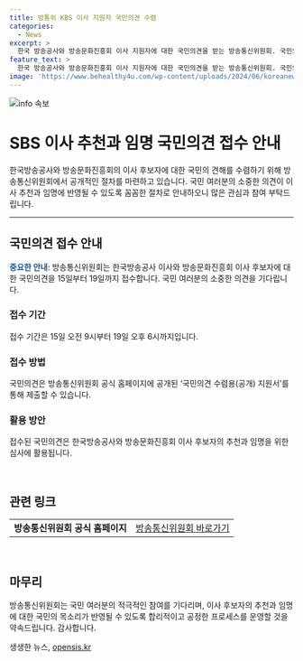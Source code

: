 ```yaml
---
title: 방통위 KBS 이사 지원자 국민의견 수렴
categories:
  - News
excerpt: >
  한국 방송공사와 방송문화진흥회 이사 지원자에 대한 국민의견을 받는 방송통신위원회. 국민의견은 심사에 활용될 예정으로, 관심 있는 국민들은 방통위 홈페이지에서 의견을 제출할 수 있다.
feature_text: >
  한국 방송공사와 방송문화진흥회 이사 지원자에 대한 국민의견을 받는 방송통신위원회. 국민의견은 심사에 활용될 예정으로, 관심 있는 국민들은 방통위 홈페이지에서 의견을 제출할 수 있다.
image: 'https://www.behealthy4u.com/wp-content/uploads/2024/06/koreanews.jpg'
---
```


<p><img src="https://www.behealthy4u.com/wp-content/uploads/2024/06/koreanews.jpg" alt="info 속보" /></p>

<h1>SBS 이사 추천과 임명 국민의견 접수 안내</h1>

<p data-ke-size="size16">한국방송공사와 방송문화진흥회의 이사 후보자에 대한 국민의 견해를 수렴하기 위해 방송통신위원회에서 공개적인 절차를 마련하고 있습니다. 국민 여러분의 소중한 의견이 이사 추천과 임명에 반영될 수 있도록 꼼꼼한 절차로 안내하오니 많은 관심과 참여 부탁드립니다.</p>

<hr>

<h2 data-ke-size="size26">국민의견 접수 안내</h2>

<p data-ke-size="size16"><b><span style="color: #1a5490;">중요한 안내</span></b>: 방송통신위원회는 한국방송공사 이사와 방송문화진흥회 이사 후보자에 대한 국민의견을 15일부터 19일까지 접수합니다. 국민 여러분의 소중한 의견을 기다립니다.</p>

<h3>접수 기간</h3>

<p data-ke-size="size16">접수 기간은 15일 오전 9시부터 19일 오후 6시까지입니다.</p>

<h3>접수 방법</h3>

<p data-ke-size="size16">국민의견은 방송통신위원회 공식 홈페이지에 공개된 ‘국민의견 수렴용(공개) 지원서’를 통해 제출할 수 있습니다.</p>

<h3>활용 방안</h3>

<p data-ke-size="size16">접수된 국민의견은 한국방송공사와 방송문화진흥회 이사 후보자의 추천과 임명을 위한 심사에 활용됩니다.</p>

<p data-ke-size="size16">&nbsp;</p>

<h2 data-ke-size="size26">관련 링크</h2>

<table>
    <tbody>
        <tr>
            <td style="text-align: center; height: 17px;"><b>방송통신위원회 공식 홈페이지</b></td>
            <td style="text-align: center; height: 17px;"><a href="http://www.kcc.go.kr">방송통신위원회 바로가기</a></td>
        </tr>
    </tbody>
</table>

<p data-ke-size="size16">&nbsp;</p>

<h2 data-ke-size="size26">마무리</h2>

<p data-ke-size="size16">방송통신위원회는 국민 여러분의 적극적인 참여를 기다리며, 이사 후보자의 추천과 임명에 대한 국민의 목소리가 반영될 수 있도록 합리적이고 공정한 프로세스를 운영할 것을 약속드립니다. 감사합니다.</p>
생생한 뉴스, <a href="https://opensis.kr" rel="dofollow">opensis.kr</a>



